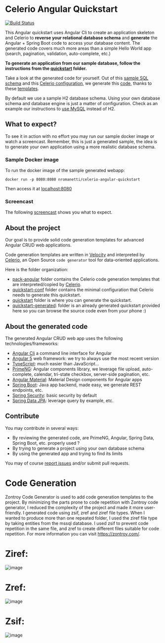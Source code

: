 
# Celerio Angular Quickstart

[![Build Status](https://travis-ci.org/jaxio/celerio-angular-quickstart.svg?branch=master)](https://travis-ci.org/jaxio/celerio-angular-quickstart)

This Angular quickstart uses Angular Cli to create an application skeleton and Celerio 
to **reverse your relational database schema** and **generate** the Angular + Spring Boot code 
to access your database content. The generated code covers much more areas than a simple Hello World app (search,
pagination, validation, auto-complete, etc.) 

**To generate an application from our sample database, follow the instructions from the [quickstart][] folder.**

Take a look at the generated code for yourself. Out of this 
[sample SQL schema](https://github.com/jaxio/celerio-angular-quickstart/blob/master/quickstart-conf/01-create.sql)
and this 
[Celerio configuration](https://github.com/jaxio/celerio-angular-quickstart/blob/master/quickstart-conf/celerio-maven-plugin.xml), 
we generate this [code](https://github.com/jaxio/celerio-angular-quickstart/tree/master/quickstart-generated), 
thanks to these [templates](https://github.com/jaxio/celerio-angular-quickstart/tree/master/pack-angular/celerio/pack-angular).

By default we use a sample H2 database schema. Using your own database schema and database engine 
is just a matter of configuration. Check as an example our instructions to [use MySQL][] instead of H2.

## What to expect?

To see it in action with no effort you may run our sample docker image or watch a screencast.
Remember, this is just a generated sample, the idea is to generate your own application using a more realistic database schema.

### Sample Docker image

To run the docker image of the sample generated webapp:

    docker run -p 8080:8080 nromanetti/celerio-angular-quickstart

Then access it at [localhost:8080](http://localhost:8080)

### Screencast

The following [screencast](https://www.youtube.com/watch?v=MBrgeykyTGs) shows you what to expect.

## About the project

Our goal is to provide solid code generation templates for advanced Angular CRUD web applications.

Code generation templates are written in [Velocity][] and interpreted by [Celerio][], an Open Source `code generator`
tool for data-oriented applications.

Here is the folder organization:

* [pack-angular](https://github.com/jaxio/celerio-angular-quickstart/blob/master/pack-angular) folder contains the Celerio code generation templates that are interpreted/copied by [Celerio][]. 
* [quickstart-conf](https://github.com/jaxio/celerio-angular-quickstart/blob/master/quickstart-conf) folder contains the minimal configuration that Celerio needs to generate this quickstart.
* [quickstart](https://github.com/jaxio/celerio-angular-quickstart/blob/master/quickstart) folder is where you can generate the quickstart.
* [quickstart-generated](https://github.com/jaxio/celerio-angular-quickstart/blob/master/quickstart-generated): folder is an already generated quickstart provided here so you can browse the source code even from your phone :)

## About the generated code

The generated Angular CRUD web app uses the following technologies/frameworks:

* [Angular Cli](http://cli.angular.io/) a command line interface for Angular
* [Angular 5](http://angular.io/) web framework: we try to always use the most recent version
* [TypeScript](https://www.typescriptlang.org/): much easier than JavaScript... 
* [PrimeNG](http://primefaces.org/primeng/): Angular components library, we leverage file upload, auto-complete, calendar, tri-state checkbox, server-side pagination, etc.
* [Angular Material](https://material.angular.io/): Material Design components for Angular apps
* [Spring Boot](http://projects.spring.io/spring-boot/): Java app backend, made easy, we generate REST endpoints, etc.
* [Spring Security](http://projects.spring.io/spring-security/): basic security by default
* [Spring Data JPA](http://projects.spring.io/spring-data-jpa/): leverage query by example, etc.


## Contribute

You may contribute in several ways:

* By reviewing the generated code, are PrimeNG, Angular, Spring Data, Spring Boot, etc.  properly used ?
* By trying to generate a project using your own database schema
* By using the generated app and trying to find its limits

You may of course [report issues](https://github.com/jaxio/celerio-angular-quickstart/issues) and/or submit pull requests.

[generated quickstart]: https://github.com/jaxio/celerio-angular-quickstart/blob/master/quickstart-generated
[quickstart]: https://github.com/jaxio/celerio-angular-quickstart/blob/master/quickstart
[AOT instructions]: https://github.com/jaxio/celerio-angular-quickstart/blob/master/quickstart/README-AOT.md
[use MySQL]: https://github.com/jaxio/celerio-angular-quickstart/blob/master/quickstart/README-MYSQL.md
[Celerio]: https://github.com/jaxio/celerio
[Velocity]: http://velocity.apache.org/

# Code Generation
Zontroy Code Generator is used to add code generation templates to the project. By minimizing the parts prone to code repetition with Zontroy code generator, I reduced the complexity of the project and made it more user-friendly. I generated code using zsif, zref and ziref file types. When I wanted to produce more than one repeated folder, I used the ziref file type by taking entities from the mssql database. I used zsif to prevent code repetition in the same file, and zref to create different files suitable for code repetition. For more information you can visit https://zontroy.com/.
# Ziref:

![image](https://github.com/tolgahanipek/celerio-angular-quickstart/assets/69389540/0fd9577d-4deb-4982-a2ee-20950f3e5258)

# Zref:
![image](https://github.com/tolgahanipek/celerio-angular-quickstart/assets/69389540/6e6bbca5-62ce-42fc-bfad-f22ea9de79f7)

# Zsif:
![image](https://github.com/tolgahanipek/celerio-angular-quickstart/assets/69389540/0cd22459-c596-4260-90da-b5d1e63943a8)


